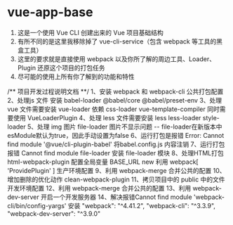 # vue-app-base

1. 这是一个使用 Vue CLI 创建出来的 Vue 项目基础结构
2. 有所不同的是这里我移除掉了 vue-cli-service（包含 webpack 等工具的黑盒工具）
3. 这里的要求就是直接使用 webpack 以及你所了解的周边工具、Loader、Plugin 还原这个项目的打包任务
4. 尽可能的使用上所有你了解到的功能和特性

/** 项目开发过程说明文档 **/
1、安装 webpack 和 webpack-cli
公共打包配置
2、处理js 文件 安装 babel-loader @babel/core @babel/preset-env
3、处理 vue 文件需要安装 vue-loader 依赖 css-loader vue-template-compiler 同时需要使用 VueLoaderPlugin
4、处理 less 文件需要安装 less less-loader style-loader
5、处理 img 图片 file-loader 图片不显示问题 -- file-loader在新版本中esModule默认为true，因此手动设置为false
6、运行打包是报错 Error: Cannot find module '@vue/cli-plugin-babel' 将babel.config.js 内容注销 
7、运行打包报错 Cannot find module file-loader 安装 file-loader 模块
8、处理HTML打包 html-webpack-plugin 配置全局变量 BASE_URL new 利用 webpack[ 'ProvidePlugin' ]
生产环境配置
9、利用 webpack-merge 合并公共的配置
10、增加删除的优化动作 clean-webpack-plugin
11、拷贝项目中的 public 中的文件
开发环境配置
12、利用 webpack-merge 合并公共的配置
13、利用 webpack-dev-server 开启一个开发服务器
14、解决报错Cannot find module 'webpack-cli/bin/config-yargs' 
	安装 "webpack": "^4.41.2", "webpack-cli": "^3.3.9", "webpack-dev-server": "^3.9.0"